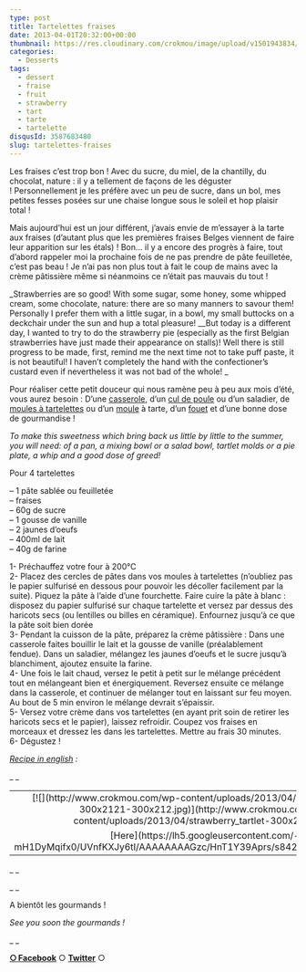 ```yaml
---
type: post
title: Tartelettes fraises
date: 2013-04-01T20:32:00+00:00
thumbnail: https://res.cloudinary.com/crokmou/image/upload/v1501943834/20130401_tartelette_fraise_strawberry_tart_0074.jpg
categories: 
  - Desserts
tags: 
  - dessert
  - fraise
  - fruit
  - strawberry
  - tart
  - tarte
  - tartelette
disqusId: 3587683480
slug: tartelettes-fraises
---
```


Les fraises c’est trop bon ! Avec du sucre, du miel, de la chantilly, du chocolat, nature : il y a tellement de façons de les déguster ! Personnellement je les préfère avec un peu de sucre, dans un bol, mes petites fesses posées sur une chaise longue sous le soleil et hop plaisir total !

Mais aujourd’hui est un jour différent, j’avais envie de m’essayer à la tarte aux fraises (d’autant plus que les premières fraises Belges viennent de faire leur apparition sur les étals) ! Bon… il y a encore des progrès à faire, tout d’abord rappeler moi la prochaine fois de ne pas prendre de pâte feuilletée, c’est pas beau ! Je n’ai pas non plus tout à fait le coup de mains avec la crème pâtissière même si néanmoins ce n’était pas mauvais du tout !

_Strawberries are so good! With some sugar, some honey, some whipped cream, some chocolate, nature: there are so many manners to savour them! Personally I prefer them with a little sugar, in a bowl, my small buttocks on a deckchair under the sun and hup a total pleasure! __But today is a different day, I wanted to try to do the strawberry pie (especially as the first Belgian strawberries have just made their appearance on stalls)! Well there is still progress to be made, first, remind me the next time not to take puff paste, it is not beautiful! I haven’t completely the hand with the confectioner’s custard even if nevertheless it was not bad of the whole! _

Pour réaliser cette petit douceur qui nous ramène peu à peu aux mois d’été, vous aurez besoin : D’une [casserole](http://www.rueducommerce.fr/index/casserole%20fonte), d’un [cul de poule](http://www.rueducommerce.fr/index/casserole%20fonte) ou d’un saladier, de [moules à tartelettes](http://www.rueducommerce.fr/index/moule%20tartelette) ou d’un [moule](http://www.rueducommerce.fr/m/pl/malid:5325292) à tarte, d’un [fouet](http://www.rueducommerce.fr/index/ustensile%20Fouet%20inox) et d’une bonne dose de gourmandise !

_To make this sweetness which bring back us little by little to the summer, you will need: of a pan, a mixing bowl or a salad bowl, tartlet molds or a pie plate, a whip and a good dose of greed!_

Pour 4 tartelettes

– 1 pâte sablée ou feuilletée  
– fraises  
– 60g de sucre  
– 1 gousse de vanille  
– 2 jaunes d’oeufs  
– 400ml de lait  
– 40g de farine

1- Préchauffez votre four à 200°C  
2- Placez des cercles de pâtes dans vos moules à tartelettes (n’oubliez pas le papier sulfurisé en dessous pour pouvoir les décoller facilement par la suite). Piquez la pâte à l’aide d’une fourchette. Faire cuire la pâte à blanc : disposez du papier sulfurisé sur chaque tartelette et versez par dessus des haricots secs (ou lentilles ou billes en céramique). Enfournez jusqu’à ce que la pâte soit bien dorée  
3- Pendant la cuisson de la pâte, préparez la crème pâtissière : Dans une casserole faites bouillir le lait et la gousse de vanille (préalablement fendue). Dans un saladier, mélangez les jaunes d’oeufs et le sucre jusqu’à blanchiment, ajoutez ensuite la farine.  
4- Une fois le lait chaud, versez le petit à petit sur le mélange précédent tout en mélangeant bien et énergiquement. Reversez ensuite ce mélange dans la casserole, et continuer de mélanger tout en laissant sur feu moyen. Au bout de 5 min environ le mélange devrait s’épaissir.  
5- Versez votre crème dans vos tartelettes (en ayant prit soin de retirer les haricots secs et le papier), laissez refroidir. Coupez vos fraises en morceaux et dressez les dans les tartelettes. Mettre au frais 30 minutes.  
6- Dégustez !

_[Recipe in english](https://lh5.googleusercontent.com/-mH1DyMqifx0/UVnfKXJy6tI/AAAAAAAAGzc/HnT1Y39Aprs/s842/strawberry_tartlet.jpg) :_

_ _

<table style="margin-left: auto; margin-right: auto; text-align: center;" cellspacing="0" cellpadding="0" align="center">

<tbody>

<tr>

<td style="text-align: center;">[![](http://www.crokmou.com/wp-content/uploads/2013/04/strawberry_tartlet-300x2121-300x212.jpg)](http://www.crokmou.com/wp-content/uploads/2013/04/strawberry_tartlet-300x2121.jpg)</td>

</tr>

<tr>

<td style="text-align: center;">[Here](https://lh5.googleusercontent.com/-mH1DyMqifx0/UVnfKXJy6tI/AAAAAAAAGzc/HnT1Y39Aprs/s842/strawberry_tartlet.jpg)</td>

</tr>

</tbody>

</table>

_ _

_ _

A bientôt les gourmands !

_See you soon the gourmands !_

_ _

[**○<span style="font-size: xx-small; margin: 0px; outline: 0px; padding: 0px;"><span style="font-family: Arial, Helvetica, sans-serif; margin: 0px; outline: 0px; padding: 0px;"> </span></span>Facebook**](https://www.facebook.com/pages/CroKMou/148093255259077) ○ [**Twitter**](https://twitter.com/Crokmou) ○